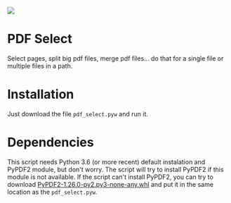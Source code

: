 ![](img/screen.JPG) 

PDF Select
=========
Select pages, split big pdf files, merge pdf files... do that for a single file or multiple files in a path. 

Installation
============
Just download the file `pdf_select.pyw` and run it.

Dependencies
============
This script needs Python 3.6 (or more recent) default instalation and PyPDF2 module, but don't worry. The script will try to install PyPDF2 if this module is not available. If the script can't install PyPDF2, you can try to download [PyPDF2-1.26.0-py2.py3-none-any.whl](/PyPDF2-1.26.0-py2.py3-none-any.whl) and put it in the same location as the `pdf_select.pyw`.
